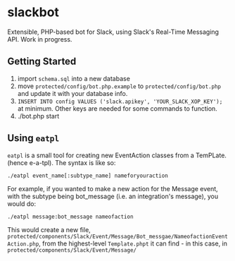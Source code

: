 # slackbot

Extensible, PHP-based bot for Slack, using Slack's Real-Time Messaging API.
Work in progress. 

## Getting Started

1. import `schema.sql` into a new database
2. move `protected/config/bot.php.example` to `protected/config/bot.php` and update it with your database info.
3. `INSERT INTO config VALUES ('slack.apikey', 'YOUR_SLACK_XOP_KEY');` at minimum. Other keys are needed for some commands to function.
4. ./bot.php start

## Using `eatpl`

`eatpl` is a small tool for creating new EventAction classes from a TemPLate. (hence e-a-tpl). The syntax is like so:

    ./eatpl event_name[:subtype_name] nameforyouraction

For example, if you wanted to make a new action for the Message event, with the subtype being bot_message (i.e. an integration's message), you would do:

    ./eatpl message:bot_message nameofaction

This would create a new file, `protected/components/Slack/Event/Message/Bot_messgae/NameofactionEventAction.php`, from the highest-level `Template.phpt` it can find - in this case, in `protected/components/Slack/Event/Message/`
